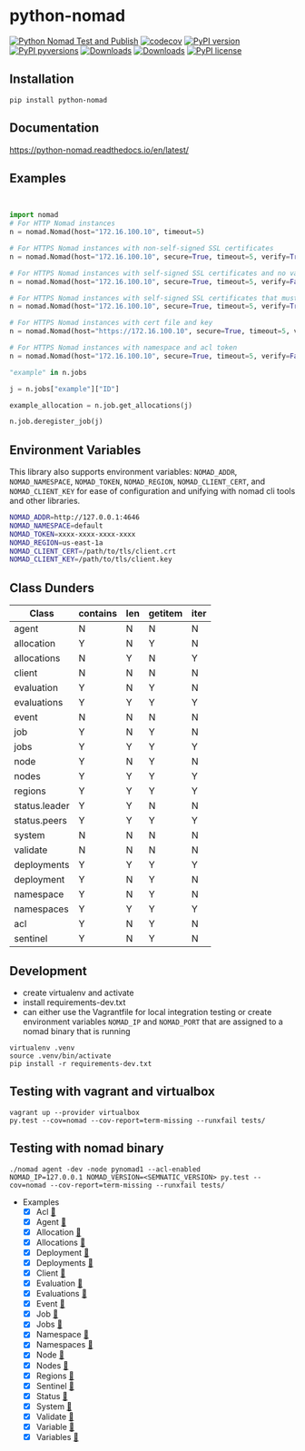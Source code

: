 # python-nomad


[![Python Nomad Test and Publish](https://github.com/jrxFive/python-nomad/actions/workflows/main.yml/badge.svg?branch=master)](https://github.com/jrxFive/python-nomad/actions/workflows/main.yml)
[![codecov](https://codecov.io/gh/jrxFive/python-nomad/branch/master/graph/badge.svg)](https://codecov.io/gh/jrxFive/python-nomad)
[![PyPI version](https://badge.fury.io/py/python-nomad.svg)](https://badge.fury.io/py/python-nomad)
[![PyPI pyversions](https://img.shields.io/pypi/pyversions/python-nomad.svg)](https://pypi.python.org/pypi/python-nomad/)
[![Downloads](https://pepy.tech/badge/python-nomad/month)](https://pepy.tech/project/python-nomad)
[![Downloads](https://static.pepy.tech/personalized-badge/python-nomad?period=total&units=international_system&left_color=black&right_color=blue&left_text=Downloads)](https://pepy.tech/project/python-nomad)
[![PyPI license](https://img.shields.io/pypi/l/python-nomad.svg)](https://pypi.python.org/pypi/python-nomad/)


## Installation
```
pip install python-nomad
```

## Documentation
https://python-nomad.readthedocs.io/en/latest/

## Examples
```python


import nomad
# For HTTP Nomad instances
n = nomad.Nomad(host="172.16.100.10", timeout=5)

# For HTTPS Nomad instances with non-self-signed SSL certificates
n = nomad.Nomad(host="172.16.100.10", secure=True, timeout=5, verify=True)

# For HTTPS Nomad instances with self-signed SSL certificates and no validate the cert
n = nomad.Nomad(host="172.16.100.10", secure=True, timeout=5, verify=False)

# For HTTPS Nomad instances with self-signed SSL certificates that must validate with cert
n = nomad.Nomad(host="172.16.100.10", secure=True, timeout=5, verify=True, cert="/path/to/certfile") # See http://docs.python-requests.org/en/master/user/advanced/#ssl-cert-verification

# For HTTPS Nomad instances with cert file and key
n = nomad.Nomad(host="https://172.16.100.10", secure=True, timeout=5, verify=True, cert=("/path/to/certfile", "/path/to/key")) # See http://docs.python-requests.org/en/master/user/advanced/#ssl-cert-verification

# For HTTPS Nomad instances with namespace and acl token
n = nomad.Nomad(host="172.16.100.10", secure=True, timeout=5, verify=False, namespace='Namespace-example',token='3f4a0fcd-7c42-773c-25db-2d31ba0c05fe')

"example" in n.jobs

j = n.jobs["example"]["ID"]

example_allocation = n.job.get_allocations(j)

n.job.deregister_job(j)
```

## Environment Variables

This library also supports environment variables: `NOMAD_ADDR`, `NOMAD_NAMESPACE`, `NOMAD_TOKEN`, `NOMAD_REGION`, `NOMAD_CLIENT_CERT`, and `NOMAD_CLIENT_KEY`
for ease of configuration and unifying with nomad cli tools and other libraries.

```bash
NOMAD_ADDR=http://127.0.0.1:4646
NOMAD_NAMESPACE=default
NOMAD_TOKEN=xxxx-xxxx-xxxx-xxxx
NOMAD_REGION=us-east-1a
NOMAD_CLIENT_CERT=/path/to/tls/client.crt
NOMAD_CLIENT_KEY=/path/to/tls/client.key
```

## Class Dunders

| Class | contains | len | getitem | iter |
|---|---|---|---|---|
|agent|N|N|N|N
|allocation|Y|N|Y|N
|allocations|N|Y|N|Y
|client|N|N|N|N
|evaluation|Y|N|Y|N
|evaluations|Y|Y|Y|Y
|event|N|N|N|N
|job|Y|N|Y|N
|jobs|Y|Y|Y|Y
|node|Y|N|Y|N
|nodes|Y|Y|Y|Y
|regions|Y|Y|Y|Y
|status.leader|Y|Y|N|N
|status.peers|Y|Y|Y|Y
|system|N|N|N|N
|validate|N|N|N|N
|deployments|Y|Y|Y|Y
|deployment|Y|N|Y|N
|namespace|Y|N|Y|N
|namespaces|Y|Y|Y|Y
|acl|Y|N|Y|N
|sentinel|Y|N|Y|N

## Development
* create virtualenv and activate
* install requirements-dev.txt
* can either use the Vagrantfile for local integration testing or create environment variables `NOMAD_IP` and `NOMAD_PORT` that are assigned to a nomad binary that is running

```
virtualenv .venv
source .venv/bin/activate
pip install -r requirements-dev.txt
```

## Testing with vagrant and virtualbox
```
vagrant up --provider virtualbox
py.test --cov=nomad --cov-report=term-missing --runxfail tests/
```

## Testing with nomad binary
```
./nomad agent -dev -node pynomad1 --acl-enabled
NOMAD_IP=127.0.0.1 NOMAD_VERSION=<SEMNATIC_VERSION> py.test --cov=nomad --cov-report=term-missing --runxfail tests/
```

- Examples
    - [x] Acl [:link:](docs/api/acl.md)
    - [x] Agent [:link:](docs/api/agent.md)
    - [x] Allocation [:link:](docs/api/allocation.md)
    - [x] Allocations [:link:](docs/api/allocations.md)
    - [x] Deployment [:link:](docs/api/deployment.md)
    - [x] Deployments [:link:](docs/api/deployments.md)
    - [x] Client [:link:](docs/api/client.md)
    - [x] Evaluation [:link:](docs/api/evaluation.md)
    - [x] Evaluations [:link:](docs/api/evaluations.md)
    - [x] Event [:link:](docs/api/event.md)
    - [x] Job [:link:](docs/api/job.md)
    - [x] Jobs [:link:](docs/api/jobs.md)
    - [x] Namespace [:link:](docs/api/namespace.md)
    - [x] Namespaces [:link:](docs/api/namespaces.md)
    - [x] Node [:link:](docs/api/node.md)
    - [x] Nodes [:link:](docs/api/nodes.md)
    - [x] Regions [:link:](docs/api/regions.md)
    - [x] Sentinel [:link:](docs/api/sentinel.md)
    - [x] Status [:link:](docs/api/status.md)
    - [x] System [:link:](docs/api/system.md)
    - [x] Validate [:link:](docs/api/validate.md)
    - [x] Variable [:link:](docs/api/variable.md)
    - [x] Variables [:link:](docs/api/variables.md)
